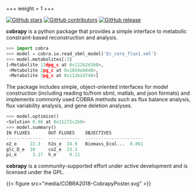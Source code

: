 +++
weight = 1
+++

[![GitHub stars](https://img.shields.io/github/stars/opencobra/cobrapy.svg?style=social&label=Star)](https://github.com/opencobra/cobrapy)
[![GitHub contributors](https://img.shields.io/github/contributors/opencobra/cobrapy.svg)](https://github.com/opencobra/cobrapy/graphs/contributors)
[![GitHub release](https://img.shields.io/github/release/opencobra/cobrapy.svg)](/releases)


**cobrapy** is a python package that provides a simple interface to metabolic constraint-based reconstruction and analysis.

```python
>>> import cobra
>>> model = cobra.io.read_sbml_model('Ec_core_flux1.xml')
>>> model.metabolites[:3]
[<Metabolite 13dpg_c at 0x112b2d160>,
 <Metabolite 2pg_c at 0x1024eb048>,
 <Metabolite 3pg_c at 0x112b2d748>]
```

The package includes simple, object-oriented interfaces for model construction (including reading to/from sbml, matlab, and json formats) and implements commonly used COBRA methods such as flux balance analysis, flux variability analysis, and gene deletion analyses.

```python
>>> model.optimize()
<Solution 0.86 at 0x11272c2b0>
>>> model.summary()
IN FLUXES       OUT FLUXES    OBJECTIVES
--------------  ------------  ----------------------
o2_e     22.3   h2o_e  24.9   Biomass_Ecol...  0.861
glc_D_e  10     co2_e  23.3
pi_e      3.17  h_e     9.11
```
**cobrapy** is a community-supported effort under active development and is licensed under
the GPL.

{{< figure src="media/COBRA2018-CobrapyPoster.svg" >}}